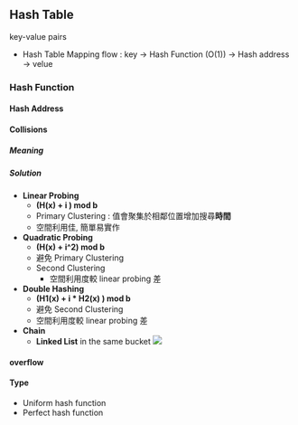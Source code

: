 ## Hash Table
key-value pairs
- Hash Table Mapping flow : 
key -> Hash Function (O(1)) -> Hash address -> velue
### Hash Function
#### Hash Address
#### Collisions
##### Meaning
##### Solution
- **Linear Probing**
  - **(H(x) + i ) mod b**
  - Primary Clustering : 值會聚集於相鄰位置增加搜尋**時間**
  - 空間利用佳, 簡單易實作
- **Quadratic Probing**
  - **(H(x) + i^2) mod b**
  - 避免 Primary Clustering
  - Second Clustering
    - 空間利用度較 linear probing 差 
- **Double Hashing**
  -  **(H1(x) + i * H2(x) ) mod b**
  -  避免 Second Clustering
  -  空間利用度較 linear probing 差
- **Chain**
  - **Linked List** in the same bucket
![](https://i.imgur.com/QP6fxTj.png)

#### overflow
#### Type
- Uniform hash function
- Perfect hash function